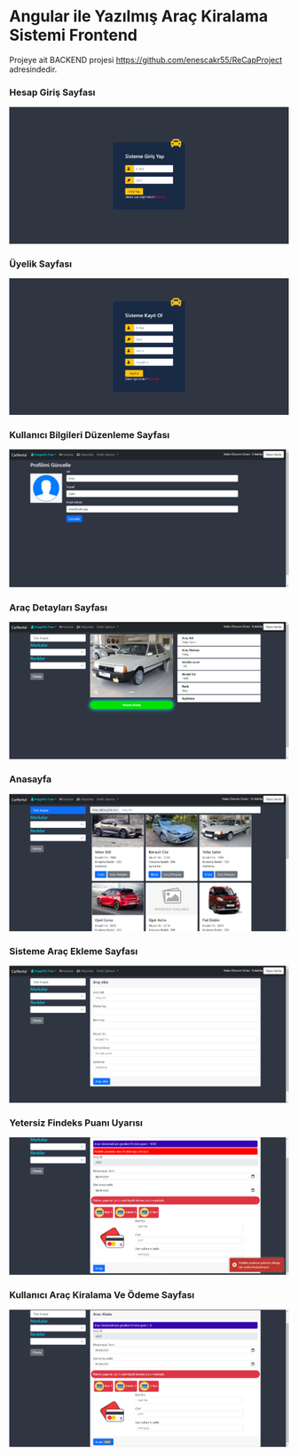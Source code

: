 <h1>Angular ile Yazılmış Araç Kiralama Sistemi Frontend</h1>

Projeye ait BACKEND projesi https://github.com/enescakr55/ReCapProject adresindedir.

<h3>Hesap Giriş Sayfası</h3>

![1](https://raw.githubusercontent.com/enescakr55/frontend-carrental/master/OrnekResimler/login.png)

<h3>Üyelik Sayfası</h3>

![1](https://raw.githubusercontent.com/enescakr55/frontend-carrental/master/OrnekResimler/register.png)

<h3>Kullanıcı Bilgileri Düzenleme Sayfası</h3>

![1](https://raw.githubusercontent.com/enescakr55/frontend-carrental/master/OrnekResimler/hesapduzenle.png)

<h3>Araç Detayları Sayfası</h3>
  
![1](https://raw.githubusercontent.com/enescakr55/frontend-carrental/master/OrnekResimler/carDetailPage.png)

<h3>Anasayfa</h3>

![1](https://raw.githubusercontent.com/enescakr55/frontend-carrental/master/OrnekResimler/anasayfa.png)

<h3>Sisteme Araç Ekleme Sayfası</h3>

![1](https://raw.githubusercontent.com/enescakr55/frontend-carrental/master/OrnekResimler/addCar.png)

<h3>Yetersiz Findeks Puanı Uyarısı</h3>

![1](https://raw.githubusercontent.com/enescakr55/frontend-carrental/master/OrnekResimler/YetersizFindex.png)

<h3>Kullanıcı Araç Kiralama Ve Ödeme Sayfası</h3>

![1](https://raw.githubusercontent.com/enescakr55/frontend-carrental/master/OrnekResimler/Kirala1.png)
